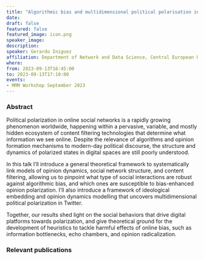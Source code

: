 ```yaml
---
title: "Algorithmic bias and multidimensional political polarisation in online social networks"
date:
draft: false
featured: false
featured_image: icon.png
speaker_image:
description:
speaker: Gerardo Iniguez
affiliation: Department of Network and Data Science, Central European University Vienna
where:
from: 2023-09-13T16:45:00
to: 2023-09-13T17:10:00
events:
- MMM Workshop September 2023
---
```


### Abstract

Political polarization in online social networks is a rapidly growing phenomenon worldwide, happening within a pervasive, variable, and mostly hidden ecosystem of content filtering technologies that determine what information we see online. Despite the relevance of algorithms and opinion formation mechanisms to modern-day political discourse, the structure and dynamics of polarized states in digital spaces are still poorly understood. 

In this talk I’ll introduce a general theoretical framework to systematically link models of opinion dynamics, social network structure, and content filtering, allowing us to pinpoint what type of social interactions are robust against algorithmic bias, and which ones are susceptible to bias-enhanced opinion polarization. I’ll also introduce a framework of ideological embedding and opinion dynamics modelling that uncovers multidimensional political polarization in Twitter. 

Together, our results shed light on the social behaviors that drive digital platforms towards polarization, and give theoretical ground for the development of heuristics to tackle harmful effects of online bias, such as information bottlenecks, echo chambers, and opinion radicalization.
 
 

### Relevant publications 



